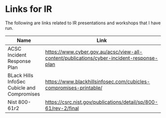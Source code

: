 # Links for IR
The following are links related to IR presentations and workshops that I have run.

Name | Link
|---|---|
ACSC Incident Response Plan | https://www.cyber.gov.au/acsc/view-all-content/publications/cyber-incident-response-plan
BLack Hills InfoSec Cubicle and Compromises | https://www.blackhillsinfosec.com/cubicles-compromises-printable/
Nist 800-61r2 | https://csrc.nist.gov/publications/detail/sp/800-61/rev-2/final
